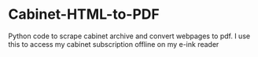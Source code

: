 # Cabinet-HTML-to-PDF
Python code to scrape cabinet archive and convert webpages to pdf. I use this to access my cabinet subscription offline on my e-ink reader
